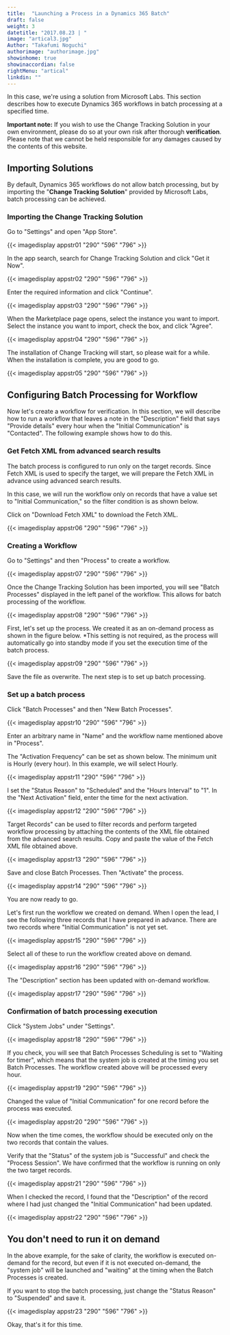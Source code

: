 ```yaml
---
title:  "Launching a Process in a Dynamics 365 Batch"
draft: false
weight: 3
datetitle: "2017.08.23 | "
image: "artical3.jpg"
Author: "Takafumi Noguchi"
authorimage: "authorimage.jpg"
showinhome: true
showinaccordian: false
rightMenu: "artical"
linkdin: ""
---
```

<!-- Intro  -->
In this case, we're using a solution from Microsoft Labs.
This section describes how to execute Dynamics 365 workflows in batch processing at a specified time.

**Important note:** If you wish to use the Change Tracking Solution in your own environment, please do so at your own risk after thorough **verification**. Please note that we cannot be held responsible for any damages caused by the contents of this website.


## Importing Solutions
By default, Dynamics 365 workflows do not allow batch processing, but by importing the "**Change Tracking Solution**" provided by Microsoft Labs, batch processing can be achieved.

### Importing the Change Tracking Solution
Go to "Settings" and open "App Store".
<!-- Image= appstr01.png -->
{{< imagedisplay appstr01 "290" "596" "796" >}}

In the app search, search for Change Tracking Solution and click "Get it Now".
<!-- Image= appstr02.png -->
{{< imagedisplay appstr02 "290" "596" "796" >}}


Enter the required information and click "Continue".
<!-- Image= appstr03.png -->
{{< imagedisplay appstr03 "290" "596" "796" >}}

When the Marketplace page opens, select the instance you want to import.
Select the instance you want to import, check the box, and click "Agree".
<!-- Image= appstr04.png -->
{{< imagedisplay appstr04 "290" "596" "796" >}}

The installation of Change Tracking will start, so please wait for a while. When the installation is complete, you are good to go.
<!-- Image= appstr05.png -->
{{< imagedisplay appstr05 "290" "596" "796" >}}

## Configuring Batch Processing for Workflow
Now let's create a workflow for verification. In this section, we will describe how to run a workflow that leaves a note in the "Description" field that says "Provide details" every hour when the "Initial Communication" is "Contacted". The following example shows how to do this.

### Get Fetch XML from advanced search results
The batch process is configured to run only on the target records. Since Fetch XML is used to specify the target, we will prepare the Fetch XML in advance using advanced search results.

In this case, we will run the workflow only on records that have a value set to "Initial Communication," so the filter condition is as shown below.

Click on "Download Fetch XML" to download the Fetch XML.
<!-- Image= appstr06.png -->
{{< imagedisplay appstr06 "290" "596" "796" >}}

### Creating a Workflow
Go to "Settings" and then "Process" to create a workflow.
<!-- Image= appstr07.png -->
{{< imagedisplay appstr07 "290" "596" "796" >}}

Once the Change Tracking Solution has been imported, you will see "Batch Processes" displayed in the left panel of the workflow. This allows for batch processing of the workflow.
<!-- Image= appstr08.png -->
{{< imagedisplay appstr08 "290" "596" "796" >}}

First, let's set up the process. We created it as an on-demand process as shown in the figure below.
*This setting is not required, as the process will automatically go into standby mode if you set the execution time of the batch process.
<!-- Image= appstr09.png -->
{{< imagedisplay appstr09 "290" "596" "796" >}}

Save the file as overwrite. The next step is to set up batch processing.

### Set up a batch process
Click "Batch Processes" and then "New Batch Processes".
<!-- Image= appstr10.png -->
{{< imagedisplay appstr10 "290" "596" "796" >}}

Enter an arbitrary name in "Name" and the workflow name mentioned above in "Process".

The "Activation Frequency" can be set as shown below. The minimum unit is Hourly (every hour). In this example, we will select Hourly.
<!-- Image= appstr11.png -->
{{< imagedisplay appstr11 "290" "596" "796" >}}

I set the "Status Reason" to "Scheduled" and the "Hours Interval" to "1".
In the "Next Activation" field, enter the time for the next activation.
<!-- Image= appstr12.png -->
{{< imagedisplay appstr12 "290" "596" "796" >}}

Target Records" can be used to filter records and perform targeted workflow processing by attaching the contents of the XML file obtained from the advanced search results. Copy and paste the value of the Fetch XML file obtained above.
<!-- Image= appstr13.png -->
{{< imagedisplay appstr13 "290" "596" "796" >}}

Save and close Batch Processes. Then "Activate" the process.
<!-- Image= appstr14.png -->
{{< imagedisplay appstr14 "290" "596" "796" >}}

You are now ready to go.

Let's first run the workflow we created on demand. When I open the lead, I see the following three records that I have prepared in advance. There are two records where "Initial Communication" is not yet set.
<!-- Image= appstr15.png -->
{{< imagedisplay appstr15 "290" "596" "796" >}}

Select all of these to run the workflow created above on demand.
<!-- Image= appstr16.png -->
{{< imagedisplay appstr16 "290" "596" "796" >}}

The "Description" section has been updated with on-demand workflow.
<!-- Image= appstr17.png -->
{{< imagedisplay appstr17 "290" "596" "796" >}}

### Confirmation of batch processing execution
Click "System Jobs" under "Settings".
<!-- Image= appstr18.png -->
{{< imagedisplay appstr18 "290" "596" "796" >}}

If you check, you will see that Batch Processes Scheduling is set to "Waiting for timer", which means that the system job is created at the timing you set Batch Processes. The workflow created above will be processed every hour.
<!-- Image= appstr19.png -->
{{< imagedisplay appstr19 "290" "596" "796" >}}

Changed the value of "Initial Communication" for one record before the process was executed.
<!-- Image= appstr20.png -->
{{< imagedisplay appstr20 "290" "596" "796" >}}

Now when the time comes, the workflow should be executed only on the two records that contain the values.

Verify that the "Status" of the system job is "Successful" and check the "Process Session". We have confirmed that the workflow is running on only the two target records.
<!-- Image= appstr21.png -->
{{< imagedisplay appstr21 "290" "596" "796" >}}

When I checked the record, I found that the "Description" of the record where I had just changed the "Initial Communication" had been updated.
<!-- Image= appstr22.png -->
{{< imagedisplay appstr22 "290" "596" "796" >}}

## You don't need to run it on demand
In the above example, for the sake of clarity, the workflow is executed on-demand for the record, but even if it is not executed on-demand, the "system job" will be launched and "waiting" at the timing when the Batch Processes is created.

If you want to stop the batch processing, just change the "Status Reason" to "Suspended" and save it.
<!-- Image= appstr23.png -->
{{< imagedisplay appstr23 "290" "596" "796" >}}

Okay, that's it for this time.    
&nbsp;